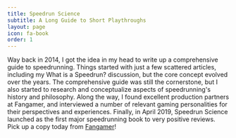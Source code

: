 ```yaml
---
title: Speedrun Science
subtitle: A Long Guide to Short Playthroughs
layout: page
icon: fa-book
order: 1
---
```

<span class="image right"><a href="http://www.speedrunscience.com" ><img src="{{ 'assets/images/speedrun_science.jpg' | relative_url }}" alt="" /></a></span>Way back in 2014, I got the idea in my head to write up a comprehensive guide to speedrunning. Things started with just a few scattered articles, including my What is a Speedrun? discussion, but the core concept evolved over the years. The comprehensive guide was still the cornerstone, but I also started to research and conceptualize aspects of speedrunning's history and philosophy. Along the way, I found excellent production partners at Fangamer, and interviewed a number of relevant gaming personalities for their perspectives and experiences. Finally, in April 2019, Speedrun Science launched as the first major speedrunning book to very positive reviews. Pick up a copy today from [Fangamer](http://www.speedrunscience.com)!